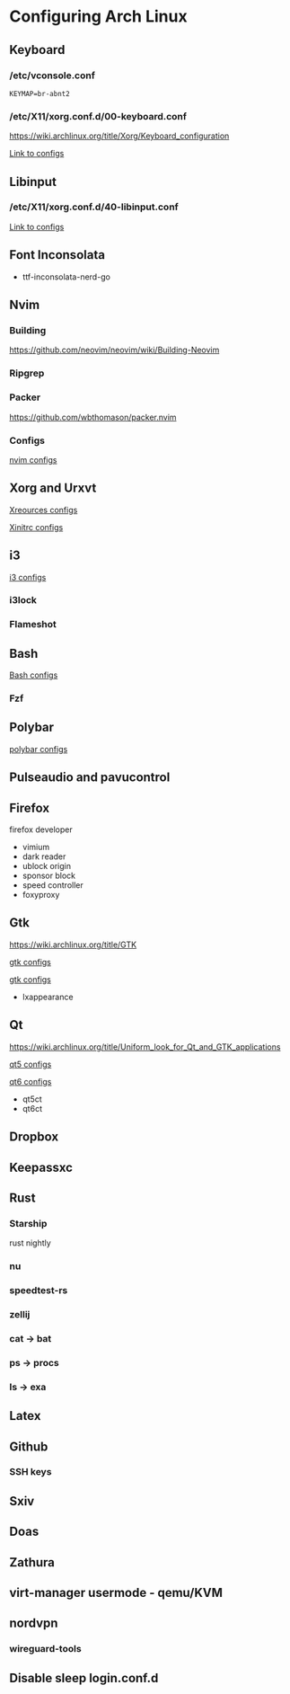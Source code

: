# Configuring Arch Linux

## Keyboard
### /etc/vconsole.conf
`KEYMAP=br-abnt2`
### /etc/X11/xorg.conf.d/00-keyboard.conf
https://wiki.archlinux.org/title/Xorg/Keyboard_configuration

[Link to configs](../../tree/main/etc/X11/xorg.conf.d/00-keyboard.conf)

## Libinput
### /etc/X11/xorg.conf.d/40-libinput.conf
[Link to configs](../../tree/main/etc/X11/xorg.conf.d/40-libinput.conf)

## Font Inconsolata
* ttf-inconsolata-nerd-go

## Nvim
### Building
https://github.com/neovim/neovim/wiki/Building-Neovim
### Ripgrep
### Packer
https://github.com/wbthomason/packer.nvim
### Configs
[nvim configs](../../tree/main/config/nvim)

## Xorg and Urxvt
[Xreources configs](../../tree/main/.Xresources)

[Xinitrc configs](../../tree/main/.xinitrc)

## i3
[i3 configs](../../tree/main/config/i3)
### i3lock
### Flameshot

## Bash
[Bash configs](../../tree/main/.bashrc)
### Fzf

## Polybar
[polybar configs](../../tree/main/config/polybar)

## Pulseaudio and pavucontrol

## Firefox
firefox developer

* vimium
* dark reader
* ublock origin
* sponsor block
* speed controller
* foxyproxy

## Gtk
https://wiki.archlinux.org/title/GTK

[gtk configs](../../tree/main/config/gtk-3.0)

[gtk configs](../../tree/main/.gtkrc-2.0)

* lxappearance

## Qt
https://wiki.archlinux.org/title/Uniform_look_for_Qt_and_GTK_applications

[qt5 configs](../../tree/main/config/qt5ct)

[qt6 configs](../../tree/main/config/qt6ct)

* qt5ct
* qt6ct

## Dropbox

## Keepassxc

## Rust
### Starship
rust nightly
### nu
### speedtest-rs
### zellij
### cat -> bat
### ps -> procs
### ls -> exa

## Latex

## Github
### SSH keys

## Sxiv

## Doas

## Zathura

## virt-manager usermode - qemu/KVM

## nordvpn
### wireguard-tools

## Disable sleep login.conf.d
